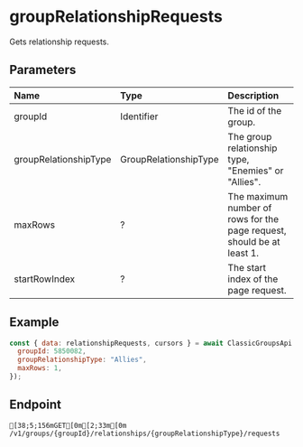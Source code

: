 
# groupRelationshipRequests
Gets relationship requests.


## Parameters
| Name                  | Type                  | Description                                                            |
| :-------------------- | :-------------------- | :--------------------------------------------------------------------- |
| groupId               | Identifier            | The id of the group.                                                   |
| groupRelationshipType | GroupRelationshipType | The group relationship type, "Enemies" or "Allies".                    |
| maxRows               | ?                     | The maximum number of rows for the page request, should be at least 1. |
| startRowIndex         | ?                     | The start index of the page request.                                   |



## Example
```js copy showLineNumbers
const { data: relationshipRequests, cursors } = await ClassicGroupsApi.groupRelationshipRequests({
  groupId: 5850082,
  groupRelationshipType: "Allies",
  maxRows: 1,
}); 
```

## Endpoint
```ansi
[38;5;156mGET[0m[2;33m[0m /v1/groups/{groupId}/relationships/{groupRelationshipType}/requests
```
  